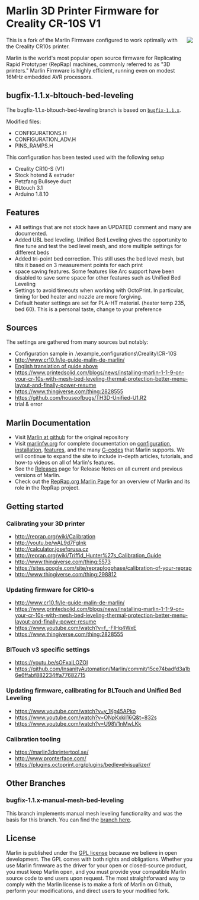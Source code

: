 # Marlin 3D Printer Firmware for Creality CR-10S V1
<img align="right" src="../../raw/1.1.x/buildroot/share/pixmaps/logo/marlin-250.png" />

This is a fork of the Marlin Firmware configured to work optimally with the Creality CR10s printer.

Marlin is the world's most popular open source firmware for Replicating Rapid Prototyper (RepRap) machines, commonly referred to as "3D printers." Marlin Firmware is highly efficient, running even on modest 16MHz embedded AVR processors. 


## bugfix-1.1.x-bltouch-bed-leveling

The bugfix-1.1.x-bltouch-bed-leveling branch is based on [`bugfix-1.1.x`](https://github.com/MarlinFirmware/Marlin/tree/bugfix-1.1.x).

Modified files:
* CONFIGURATIONS.H
* CONFIGURATION_ADV.H
* PINS_RAMPS.H

 This configuration has been tested used with the following setup
 *  Creality CR10-S (V1)
 *  Stock hotend & extruder
 *  Petzfang Bullseye duct
 *  BLtouch 3.1
 *  Arduino 1.8.10

## Features

* All settings that are not stock have an UPDATED comment and many are documented.
* Added UBL bed leveling. Unified Bed Leveling gives the opportunity to fine tune and test the bed level mesh, and store multiple settings for different beds
* Added tri-point bed correction. This still uses the bed level mesh, but tilts it based on 3 measurement points for each print
* space saving features. Some features like Arc support have been disabled to save some space for other features such as Unified Bed Leveling
* Settings to avoid timeouts when working with OctoPrint. In particular, timing for bed heater and nozzle are more forgiving.
* Default heater settings are set for PLA-HT material. (heater temp 235, bed 60). This is a personal taste, change to your preference

## Sources

The settings are gathered from many sources but notably:
 *  Configuration sample in .\example_configurations\Creality\CR-10S
 *  http://www.cr10.fr/le-guide-malin-de-marlin/
  * [English translation of guide above](http://translate.google.com/translate?js=n&sl=auto&tl=en&u=http://www.cr10.fr/le-guide-malin-de-marlin/)
 *  https://www.printedsolid.com/blogs/news/installing-marlin-1-1-9-on-your-cr-10s-with-mesh-bed-leveling-thermal-protection-better-menu-layout-and-finally-power-resume
 *  https://www.thingiverse.com/thing:2828555
 *  https://github.com/houseofbugs/TH3D-Unified-U1.R2
 *  trial & error

## Marlin Documentation

- Visit [Marlin at github](https://github.com/MarlinFirmware/Marlin) for the original repository
- Visit [marlinfw.org](http://marlinfw.org/) for complete documentation on [configuration](http://marlinfw.org/docs/configuration/configuration.html), [installation](http://marlinfw.org/docs/basics/install.html), [features](http://marlinfw.org/meta/features/), and the many [G-codes](http://marlinfw.org/meta/gcode/) that Marlin supports. We will continue to expand the site to include in-depth articles, tutorials, and how-to videos on all of Marlin's features.
- See the [Releases](https://github.com/MarlinFirmware/Marlin/releases) page for Release Notes on all current and previous versions of Marlin.
- Check out the [RepRap.org Marlin Page](http://reprap.org/wiki/Marlin) for an overview of Marlin and its role in the RepRap project.

## Getting started

### Calibrating your 3D printer

 * http://reprap.org/wiki/Calibration
 * http://youtu.be/wAL9d7FgInk
 * http://calculator.josefprusa.cz
 * http://reprap.org/wiki/Triffid_Hunter%27s_Calibration_Guide
 * http://www.thingiverse.com/thing:5573
 * https://sites.google.com/site/repraplogphase/calibration-of-your-reprap
 * http://www.thingiverse.com/thing:298812

### Updating firmware for CR10-s 
 * http://www.cr10.fr/le-guide-malin-de-marlin/
 * https://www.printedsolid.com/blogs/news/installing-marlin-1-1-9-on-your-cr-10s-with-mesh-bed-leveling-thermal-protection-better-menu-layout-and-finally-power-resume
 * https://www.youtube.com/watch?v=f_-FIHq4WxE
 * https://www.thingiverse.com/thing:2828555

### BlTouch v3 specific settings
 * https://youtu.be/sOFxalLOZOI
 * https://github.com/InsanityAutomation/Marlin/commit/15ce74badfd3a1b6e6ffabf882234ffa77682715

### Updating firmware, calibrating for BLTouch and Unified Bed Leveling
 * https://www.youtube.com/watch?v=y_1Kg45APko
 * https://www.youtube.com/watch?v=ONpKxkil16Q&t=832s
 * https://www.youtube.com/watch?v=U98V1nMwLKk
 
### Calibration tooling
 * https://marlin3dprintertool.se/
 * http://www.pronterface.com/
 * https://plugins.octoprint.org/plugins/bedlevelvisualizer/

## Other Branches
### bugfix-1.1.x-manual-mesh-bed-leveling

This branch implements manual mesh leveling functionality and was the basis for this branch. You can find the [branch here](https://github.com/thijse/Marlin-Creality-CR10/tree/1.1.x-manual-mesh-bed-leveling).

## License

Marlin is published under the [GPL license](https://github.com/COPYING.md) because we believe in open development. The GPL comes with both rights and obligations. Whether you use Marlin firmware as the driver for your open or closed-source product, you must keep Marlin open, and you must provide your compatible Marlin source code to end users upon request. The most straightforward way to comply with the Marlin license is to make a fork of Marlin on Github, perform your modifications, and direct users to your modified fork.
